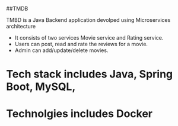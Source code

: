 ##TMDB 

TMBD is a Java Backend application devolped using Microservices architecture

- It consists of two services Movie service and Rating service.
- Users can post, read and rate the reviews for a movie.
- Admin can add/update/delete movies.

# Tech stack includes Java, Spring Boot, MySQL, 
# Technolgies includes Docker
